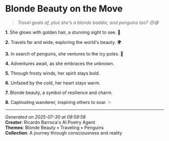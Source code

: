# Blonde Beauty on the Move

> *Travel goals af, plus she's a blonde baddie, and penguins too? 😍😅*

**1.** She glows with golden hair, a stunning sight to see. 🌟


**2.** Travels far and wide, exploring the world's beauty. 🌍


**3.** In search of penguins, she ventures to the icy poles. 🐧


**4.** Adventures await, as she embraces the unknown.


**5.** Through frosty winds, her spirit stays bold.


**6.** Unfazed by the cold, her heart stays warm.


**7.** Blonde beauty, a symbol of resilience and charm.


**8.** Captivating wanderer, inspiring others to soar. ✨



---

*Generated on 2025-07-30 at 08:59:58*  
**Creator**: Ricardo Barroca's AI Poetry Agent  
**Themes**: Blonde Beauty • Traveling • Penguins  
**Collection**: A journey through consciousness and reality